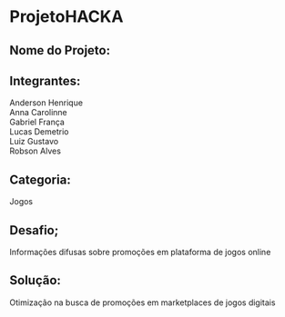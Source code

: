 # ProjetoHACKA


## Nome do Projeto:

## Integrantes:

Anderson Henrique  
Anna Carolinne  
Gabriel França  
Lucas Demetrio  
Luiz Gustavo  
Robson Alves  

## Categoria:

Jogos

## Desafio;

Informações difusas sobre promoções em plataforma de jogos online

## Solução: 

Otimização na busca de promoções em marketplaces de jogos digitais

